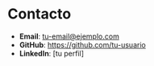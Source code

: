 # Contacto

- **Email**: tu-email@ejemplo.com
- **GitHub**: https://github.com/tu-usuario
- **LinkedIn**: [tu perfil]